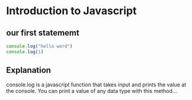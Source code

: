 # Introduction to Javascript
## our first statememt

```javaScript
console.log("hello word")
console.log(1)

```
## Explanation
console.log is a javascript function that takes input and prints the value at the console.
You can print a value of any data type with this method...